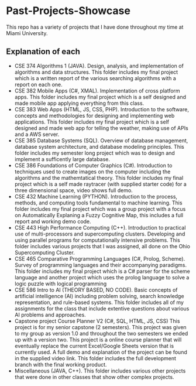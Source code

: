 # Past-Projects-Showcase
This repo has a variety of projects that I have done throughout my time at Miami University.

## Explanation of each 
- CSE 374 Algorithms 1 (JAVA). Design, analysis, and implementation of algorithms and data structures. This folder includes my final project which is a written report of the various searching algorithms with a report on each one.
- CSE 382 Mobile Apps (C#, XMAL). Implementation of cross platform apps. This folder includes my final project which is a self designed and made mobile app applying everything from this class.
- CSE 383 Web Apps (HTML, JS, CSS, PHP). Introduction to the software, concepts and methodologies for designing and implementing web applications. This folder includes my final project which is a self designed and made web app for telling the weather, making use of APIs and a AWS server. 
- CSE 385 Database Systems (SQL). Overview of database management, database system architecture, and database modeling principles. This folder includes my semester long project which was to design and implement a sufficently large database.
- CSE 386 Foundations of Computer Graphics (C#). Introduction to techniques used to create images on the computer including the algorithms and the mathemtatical theory. This folder includes my final project which is a self made raytracer (with supplied starter code) for a three dimensional space, video shows full demo.
-  CSE 432 Machine Learning (PYTHON). Introduction to the process, methods, and computing tools fundamental to machine learning. This folder includes my final project which was a group project with a focus on Automatically Explaning a Fuzzy Cognitive Map, this includes a full report and working demo code.
-  CSE 443 High Performance Computing (C++). Introduction to practical use of multi-processors and supercomputing clusters. Developing and using parallel programs for computationally intensive problems. This folder includes various projects that I was assigned, all done on the Ohio Supercomputing Cluster.
-  CSE 465 Comparative Programming Languages (C#, Prolog, Scheme). Survey of programming languages and their accompanying paradigms. This folder includes my final project which is a C# parser for the scheme language and another project which uses the prolog language to solve a logic puzzle with logical programming
-  CSE 586 Intro to AI (THEORY BASED, NO CODE). Basic concepts of artificial intelligence (AI) including problem solving, search knowledge representation, and rule-based systems. This folder includes all of my assignments for the class that include extentive questions about various AI problems and approaches.
-  Capstone project Course Planner V2 (C#, SQL, HTML, JS, CSS) This project is for my senior capstone (2 semesters). This project was given to my group as version 1.0 and throughout the two semesters we ended up with a version two. This project is a online course planner that will eventually replace the current Excel/Google Sheets version that is currently used. A full demo and explanation of the project can be found in the supplied video link. This folder includes the full development branch with the final working product.   
-  Miscellaneous (JAVA, C++). This folder includes various other projects that were done in other classes that show other complex projects.  
